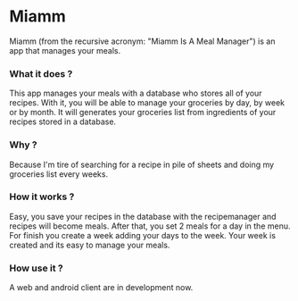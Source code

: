 Miamm
===========

Miamm (from the recursive acronym: "Miamm Is A Meal Manager") is an app that manages your meals.

### What it does ?
This app manages your meals with a database who stores all of your recipes. With it, you will be able to manage
your groceries by day, by week or by month. It will generates your groceries list from ingredients of your recipes
stored in a database.

### Why ?
Because I'm tire of searching for a recipe in pile of sheets and doing my groceries list every weeks.

### How it works ?
Easy, you save your recipes in the database with the recipemanager and recipes will become meals.
After that, you set 2 meals for a day in the menu.
For finish you create a week adding your days to the week. Your week is created and its easy to manage your meals.

### How use it ?
A web and android client are in development now.
